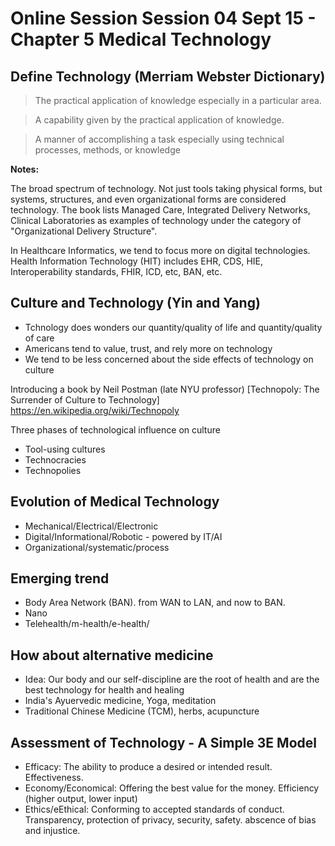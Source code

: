 # Online Session Session 04 Sept 15 - Chapter 5 Medical Technology

## Define Technology (Merriam Webster Dictionary)

> The practical application of knowledge especially in a particular area.

> A capability given by the practical application of knowledge.

> A manner of accomplishing a task especially using technical processes, methods, or knowledge

**Notes:** 

The broad spectrum of technology. Not just tools taking physical forms, but systems, structures, and even organizational forms are considered technology. The book lists Managed Care, Integrated Delivery Networks, Clinical Laboratories as examples of technology under the category of "Organizational Delivery Structure". 

In Healthcare Informatics, we tend to focus more on digital technologies. Health Information Technology (HIT) includes EHR, CDS, HIE, Interoperability standards, FHIR, ICD, etc, BAN, etc.

## Culture and Technology (Yin and Yang)
- Tchnology does wonders our quantity/quality of life and quantity/quality of care
- Americans tend to value, trust, and rely more on technology
- We tend to be less concerned about the side effects of technology on culture

Introducing a book by Neil Postman (late NYU professor)
[Technopoly: The Surrender of Culture to Technology] https://en.wikipedia.org/wiki/Technopoly

Three phases of technological influence on culture
- Tool-using cultures
- Technocracies 
- Technopolies 

## Evolution of Medical Technology
- Mechanical/Electrical/Electronic
- Digital/Informational/Robotic - powered by IT/AI
- Organizational/systematic/process

## Emerging trend
- Body Area Network (BAN). from WAN to LAN, and now to BAN.
- Nano
- Telehealth/m-health/e-health/

## How about alternative medicine 
- Idea: Our body and our self-discipline are the root of health and are the best technology for health and healing
- India's Ayuervedic medicine, Yoga, meditation
- Traditional Chinese Medicine (TCM), herbs, acupuncture

## Assessment of Technology - A Simple 3E Model
- Efficacy: The ability to produce a desired or intended result. Effectiveness.
- Economy/Economical: Offering the best value for the money. Efficiency (higher output, lower input)
- Ethics/eEthical: Conforming to accepted standards of conduct. Transparency, protection of privacy, security, safety. abscence of bias and injustice.

